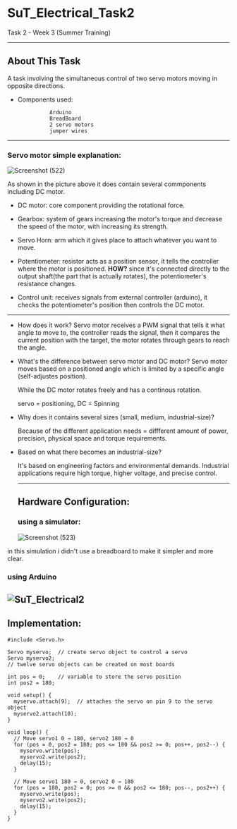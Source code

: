 # SuT_Electrical_Task2
Task 2 - Week 3 (Summer Training)

---------------
## About This Task
A task involving the simultaneous control of two servo motors moving in opposite directions.

* Components used:

                Arduino
                BreadBoard
                2 servo motors
                jumper wires
---------------
### Servo motor simple explanation:
   ![Screenshot (522)](https://github.com/user-attachments/assets/81215860-40b0-4aa3-a6d0-e8434710188f)

   As shown in the picture above it does contain several commponents including DC motor.
   - DC motor: core component providing the rotational force.
     
   - Gearbox: system of gears increasing the motor's torque and decrease the speed of the motor, with increasing its strength.

   - Servo Horn: arm which it gives place to attach whatever you want to move.
     
   - Potentiometer: resistor acts as a position sensor, it tells the controller where the motor is positioned. **HOW?** since it's connected directly to the output shaft(the                         part that is actually rotates), the potentiometer's resistance changes.
     
   - Control unit: receives signals from external controller (arduino), it checks the potentiometer's position then controls the DC motor.

------


   * How does it work?
       Servo motor receives a PWM signal that tells it what angle to move to, the controller reads the signal, then it compares the current position with the target, the
       motor rotates through gears to reach the angle.

   * What's the difference between servo motor and DC motor?
        Servo motor moves based on a positioned angle which is limited by a specific angle (self-adjustes position).
       
        While the DC motor rotates freely and has a continous rotation.
       
        servo = positioning, DC = Spinning
   
  * Why does it contains several sizes (small, medium, industrial-size)?

      Because of the different application needs =  diffferent amount of power, precision, physical space and torque requirements.

 * Based on what there becomes an industrial-size?

      It's based on engineering factors and environmental demands. Industrial applications require high torque, higher voltage, and precise control.

   ---------------
   ## Hardware Configuration:

   ### using a simulator:
  
   ![Screenshot (523)](https://github.com/user-attachments/assets/bd1838b7-8295-4dc8-9827-530cb81dbb60)


in this simulation i didn't use a breadboard to make it simpler and more clear.

   ### using Arduino
   
  ![SuT_Electrical2](https://github.com/user-attachments/assets/de53e7c6-c5b6-4101-8094-d461f8f76280)
   ---------------
  ## Implementation: 

```
#include <Servo.h>

Servo myservo;  // create servo object to control a servo
Servo myservo2;
// twelve servo objects can be created on most boards

int pos = 0;    // variable to store the servo position
int pos2 = 180;

void setup() {
  myservo.attach(9);  // attaches the servo on pin 9 to the servo object
  myservo2.attach(10);
}

void loop() {
  // Move servo1 0 → 180, servo2 180 → 0
  for (pos = 0, pos2 = 180; pos <= 180 && pos2 >= 0; pos++, pos2--) {
    myservo.write(pos);
    myservo2.write(pos2);
    delay(15);
  }

  // Move servo1 180 → 0, servo2 0 → 180
  for (pos = 180, pos2 = 0; pos >= 0 && pos2 <= 180; pos--, pos2++) {
    myservo.write(pos);
    myservo2.write(pos2);
    delay(15);
  }
}

```
